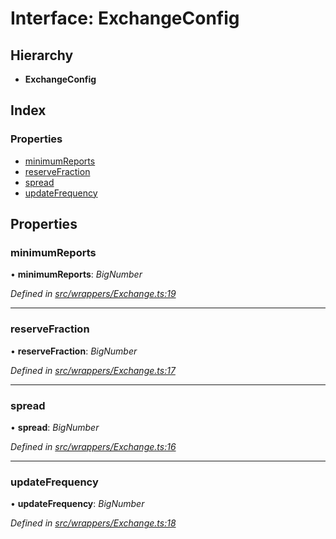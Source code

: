 # Interface: ExchangeConfig

## Hierarchy

* **ExchangeConfig**

## Index

### Properties

* [minimumReports](_wrappers_exchange_.exchangeconfig.md#minimumreports)
* [reserveFraction](_wrappers_exchange_.exchangeconfig.md#reservefraction)
* [spread](_wrappers_exchange_.exchangeconfig.md#spread)
* [updateFrequency](_wrappers_exchange_.exchangeconfig.md#updatefrequency)

## Properties

###  minimumReports

• **minimumReports**: *BigNumber*

*Defined in [src/wrappers/Exchange.ts:19](https://github.com/celo-org/celo-monorepo/blob/master/packages/contractkit/src/wrappers/Exchange.ts#L19)*

___

###  reserveFraction

• **reserveFraction**: *BigNumber*

*Defined in [src/wrappers/Exchange.ts:17](https://github.com/celo-org/celo-monorepo/blob/master/packages/contractkit/src/wrappers/Exchange.ts#L17)*

___

###  spread

• **spread**: *BigNumber*

*Defined in [src/wrappers/Exchange.ts:16](https://github.com/celo-org/celo-monorepo/blob/master/packages/contractkit/src/wrappers/Exchange.ts#L16)*

___

###  updateFrequency

• **updateFrequency**: *BigNumber*

*Defined in [src/wrappers/Exchange.ts:18](https://github.com/celo-org/celo-monorepo/blob/master/packages/contractkit/src/wrappers/Exchange.ts#L18)*
